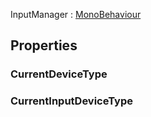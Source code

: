 <p class="title">InputManager<span> : <a href="https://docs.unity3d.com/6000.1/Documentation/ScriptReference/MonoBehaviour.html" title="MonoBehaviour" class="inherit-link">MonoBehaviour</a></span><p>

## Properties


### CurrentDeviceType
<div><Declaration modifier="public &lt;a href=&quot;#/api/IndustrialValley/InputManager.DeviceType&quot; title=&quot;InputManager.DeviceType&quot; class=&quot;inherit-link&quot;&gt;DeviceType&lt;/a&gt;" content=" <span>&lt;span class=&quot;property&quot;&gt;CurrentDeviceType&lt;/span&gt; { &lt;span class=&quot;method&quot;&gt;get&lt;/span&gt;; }</span>"></Declaration></div>

### CurrentInputDeviceType
<div><Declaration modifier="public &lt;a href=&quot;#/api/IndustrialValley.Helpers/InputGlyph.InputDeviceType&quot; title=&quot;InputGlyph.InputDeviceType&quot; class=&quot;inherit-link&quot;&gt;InputDeviceType&lt;/a&gt;" content=" <span>&lt;span class=&quot;property&quot;&gt;CurrentInputDeviceType&lt;/span&gt; { &lt;span class=&quot;method&quot;&gt;get&lt;/span&gt;; }</span>"></Declaration></div>
